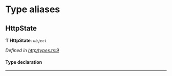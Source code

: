 

# Type aliases

<a id="httpstate"></a>

##  HttpState

**Ƭ HttpState**: *`object`*

*Defined in [http/types.ts:9](https://github.com/polkadot-js/api/blob/8f088c3/packages/rpc-provider/src/http/types.ts#L9)*

#### Type declaration

___

